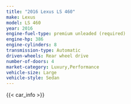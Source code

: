 ```yaml
---
title: "2016 Lexus LS 460"
make: Lexus
model: LS 460
year: 2016
engine-fuel-type: premium unleaded (required)
engine-hp: 386
engine-cylinders: 8
transmission-type: Automatic
driven-wheels: Rear wheel drive
number-of-doors: 4
market-category: Luxury,Performance
vehicle-size: Large
vehicle-style: Sedan
---
```


{{< car_info >}}
